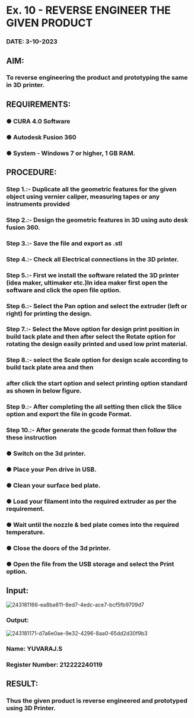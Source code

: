 # Ex. 10 - REVERSE ENGINEER THE GIVEN PRODUCT

### DATE: 3-10-2023

## AIM: 
### To reverse engineering the product and prototyping the same in 3D printer.

## REQUIREMENTS:
### ●	CURA 4.0 Software
### ●	 Autodesk Fusion 360
### ●	 System - Windows 7 or higher, 1 GB RAM.

## PROCEDURE:
### Step 1.:- Duplicate all the geometric features for the given object using vernier caliper, measuring tapes or any instruments provided
### Step 2.:- Design the geometric features in 3D using auto desk fusion 360.
### Step 3.:- Save the file and export as .stl
### Step 4.:- Check all Electrical connections in the 3D printer.
### Step 5.:- First we install the software related the 3D printer (idea maker, ultimaker etc.)In idea maker first open the software and click the open file option.
### Step 6.:- Select the Pan option and select the extruder (left or right) for printing the design.
### Step 7.:- Select the Move option for design print position in build tack plate and then after select the Rotate option for rotating the design easily printed and used low print material.
### Step 8.:- select the Scale option for design scale according to build tack plate area and then
### after click the start option and select printing option standard as shown in below figure.
### Step 9.:- After completing the all setting then click the Slice option and export the file in gcode Format.
### Step 10.:- After generate the gcode format then follow the these instruction 
  ###   ●	Switch on the 3d printer.
  ###   ●	Place your Pen drive in USB.
  ###   ●	Clean your surface bed plate.
  ###   ●	Load your filament into the required extruder as per the requirement.
  ###   ●	Wait until the nozzle & bed plate comes into the required temperature.
  ###   ●	Close the doors of the 3d printer.
  ###   ●	Open the file from the USB storage and select the Print option.

## Input:
![243181166-ea8ba611-8ed7-4edc-ace7-bcf5fb9709d7](https://github.com/Yuvaraj878/Ex.-10---REVERSE-ENGINEER-THE-GIVEN-PRODUCT/assets/118622554/732a7bdc-2b7f-45ae-ae2c-fda249aa9e6b)

### Output:
![243181171-d7a6e0ae-9e32-4296-8aa0-65dd2d30f9b3](https://github.com/Yuvaraj878/Ex.-10---REVERSE-ENGINEER-THE-GIVEN-PRODUCT/assets/118622554/d39a2dae-a6d0-4743-857b-af985d498706)


### Name: YUVARAJ.S
### Register Number: 212222240119

## RESULT:
###   Thus the given product is reverse engineered and prototyped using 3D Printer.
